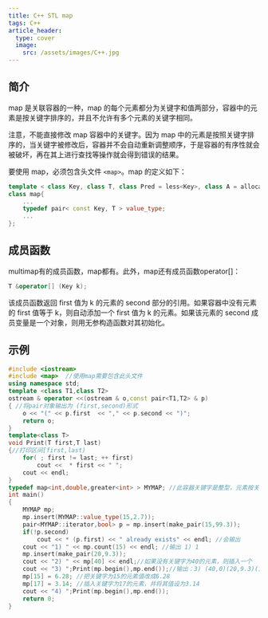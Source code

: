 ```yaml
---
title: C++ STL map
tags: C++
article_header:
  type: cover
  image:
    src: /assets/images/C++.jpg
---
```


<!--more-->

## 简介

map 是关联容器的一种，map 的每个元素都分为关键字和值两部分，容器中的元素是按关键字排序的，并且不允许有多个元素的关键字相同。

注意，不能直接修改 map 容器中的关键字。因为 map 中的元素是按照关键字排序的，当关键字被修改后，容器并不会自动重新调整顺序，于是容器的有序性就会被破坏，再在其上进行查找等操作就会得到错误的结果。

要使用 map，必须包含头文件 `<map>`。map 的定义如下：

```c++
template < class Key, class T, class Pred = less<Key>, class A = allocator<T> >
class map{
    ...
    typedef pair< const Key, T > value_type;
    ...
};
```

## 成员函数

multimap有的成员函数，map都有。此外，map还有成员函数operator[]：

```c++
T &operator[] (Key k);
```

该成员函数返回 first 值为 k 的元素的 second 部分的引用。如果容器中没有元素的 first 值等于 k，则自动添加一个 first 值为 k 的元素。如果该元素的 second 成员变量是一个对象，则用无参构造函数对其初始化。

## 示例

```c++
#include <iostream>
#include <map>  //使用map需要包含此头文件
using namespace std;
template <class T1,class T2>
ostream & operator <<(ostream & o,const pair<T1,T2> & p)
{ //将pair对象输出为 (first,second)形式
    o << "(" << p.first  << "," << p.second << ")";
    return o;
}
template<class T>
void Print(T first,T last)
{//打印区间[first,last)
    for( ; first != last; ++ first)
        cout <<  * first << " ";
    cout << endl;
}
typedef map<int,double,greater<int> > MYMAP; //此容器关键字是整型，元素按关键字从大到小排序
int main()
{
    MYMAP mp;
    mp.insert(MYMAP::value_type(15,2.7));
    pair<MYMAP::iterator,bool> p = mp.insert(make_pair(15,99.3));
    if(!p.second)
        cout << * (p.first) << " already exists" << endl; //会输出
    cout << "1) " << mp.count(15) << endl; //输出 1) 1
    mp.insert(make_pair(20,9.3));
    cout << "2) " << mp[40] << endl;//如果没有关键字为40的元素，则插入一个
    cout << "3) ";Print(mp.begin(),mp.end());//输出：3) (40,0)(20,9.3)(15,2.7)
    mp[15] = 6.28; //把关键字为15的元素值改成6.28
    mp[17] = 3.14; //插入关键字为17的元素，并将其值设为3.14
    cout << "4) ";Print(mp.begin(),mp.end());
    return 0;
}
```

